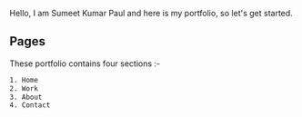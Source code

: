 Hello, I am Sumeet Kumar Paul and here is my portfolio, so let's get started.

## Pages

These portfolio contains four sections :-

```bash
1. Home
2. Work
3. About
4. Contact
```
